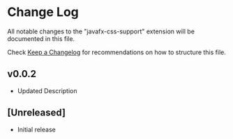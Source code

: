 # Change Log

All notable changes to the "javafx-css-support" extension will be documented in this file.

Check [Keep a Changelog](http://keepachangelog.com/) for recommendations on how to structure this file.

## v0.0.2

- Updated Description

## [Unreleased]

- Initial release
